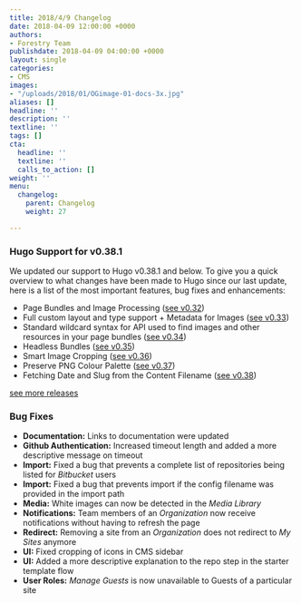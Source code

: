 ```yaml
---
title: 2018/4/9 Changelog
date: 2018-04-09 12:00:00 +0000
authors:
- Forestry Team
publishdate: 2018-04-09 04:00:00 +0000
layout: single
categories:
- CMS
images:
- "/uploads/2018/01/OGimage-01-docs-3x.jpg"
aliases: []
headline: ''
description: ''
textline: ''
tags: []
cta:
  headline: ''
  textline: ''
  calls_to_action: []
weight: ''
menu:
  changelog:
    parent: Changelog
    weight: 27

---
```

### Hugo Support for v0.38.1

We updated our support to Hugo v0.38.1 and below. To give you a quick overview to what changes have been made to Hugo since our last update, here is a list of the most important features, bug fixes and enhancements:

- Page Bundles and Image Processing ([see v0.32](https://gohugo.io/news/0.32-relnotes/))
- Full custom layout and type support + Metadata for Images ([see v0.33](https://gohugo.io/news/0.33-relnotes/))
- Standard wildcard syntax for API used to find images and other resources in your page bundles ([see v0.34](https://gohugo.io/news/0.34-relnotes/))
- Headless Bundles ([see v0.35](https://gohugo.io/news/0.35-relnotes/))
- Smart Image Cropping ([see v0.36](https://gohugo.io/news/0.36-relnotes/))
- Preserve PNG Colour Palette ([see v0.37](https://gohugo.io/news/0.37-relnotes/))
- Fetching Date and Slug from the Content Filename ([see v0.38](https://gohugo.io/news/0.38-relnotes/))

[see more releases](https://gohugo.io/news/)

### Bug Fixes

* **Documentation:** Links to documentation were updated
* **Github Authentication:** Increased timeout length and added a more descriptive message on timeout
* **Import:** Fixed a bug that prevents a complete list of repositories being listed for *Bitbucket* users
* **Import:** Fixed a bug that prevents import if the config filename was provided in the import path
* **Media:** White images can now be detected in the *Media Library*
* **Notifications:** Team members of an *Organization* now receive notifications without having to refresh the page
* **Redirect:** Removing a site from an *Organization* does not redirect to *My Sites* anymore
* **UI:** Fixed cropping of icons in CMS sidebar
* **UI:** Added a more descriptive explanation to the repo step in the starter template flow 
* **User Roles:** *Manage Guests* is now unavailable to Guests of a particular site
